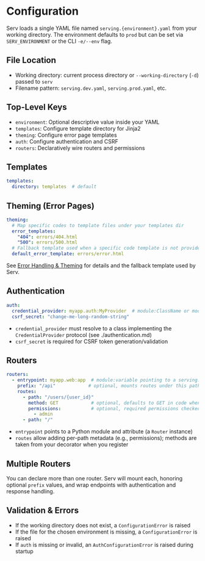 # Configuration

Serv loads a single YAML file named `serving.{environment}.yaml` from your working directory. The environment defaults to `prod` but can be set via `SERV_ENVIRONMENT` or the CLI `-e/--env` flag.

## File Location

- Working directory: current process directory or `--working-directory` (`-d`) passed to `serv`
- Filename pattern: `serving.dev.yaml`, `serving.prod.yaml`, etc.

## Top-Level Keys

- `environment`: Optional descriptive value inside your YAML
- `templates`: Configure template directory for Jinja2
- `theming`: Configure error page templates
- `auth`: Configure authentication and CSRF
- `routers`: Declaratively wire routers and permissions

## Templates

```yaml
templates:
  directory: templates  # default
```

## Theming (Error Pages)

```yaml
theming:
  # Map specific codes to template files under your templates dir
  error_templates:
    "404": errors/404.html
    "500": errors/500.html
  # Fallback template used when a specific code template is not provided
  default_error_template: errors/error.html
```

See [Error Handling & Theming](error-handling.md) for details and the fallback template used by Serv.

## Authentication

```yaml
auth:
  credential_provider: myapp.auth:MyProvider  # module:ClassName or module:attribute
  csrf_secret: "change-me-long-random-string"
```

- `credential_provider` must resolve to a class implementing the `CredentialProvider` protocol (see ./authentication.md)
- `csrf_secret` is required for CSRF token generation/validation

## Routers

```yaml
routers:
  - entrypoint: myapp.web:app  # module:variable pointing to a serving.router.Router instance
    prefix: "/api"            # optional, mounts routes under this path
    routes:
      - path: "/users/{user_id}"
        method: GET            # optional, defaults to GET in code when declaring
        permissions:           # optional, required permissions checked by your provider
          - admin
      - path: "/"
```

- `entrypoint` points to a Python module and attribute (a `Router` instance)
- `routes` allow adding per-path metadata (e.g., permissions); methods are taken from your decorator when you register

## Multiple Routers

You can declare more than one router. Serv will mount each, honoring optional `prefix` values, and wrap endpoints with authentication and response handling.

## Validation & Errors

- If the working directory does not exist, a `ConfigurationError` is raised
- If the file for the chosen environment is missing, a `ConfigurationError` is raised
- If `auth` is missing or invalid, an `AuthConfigurationError` is raised during startup
